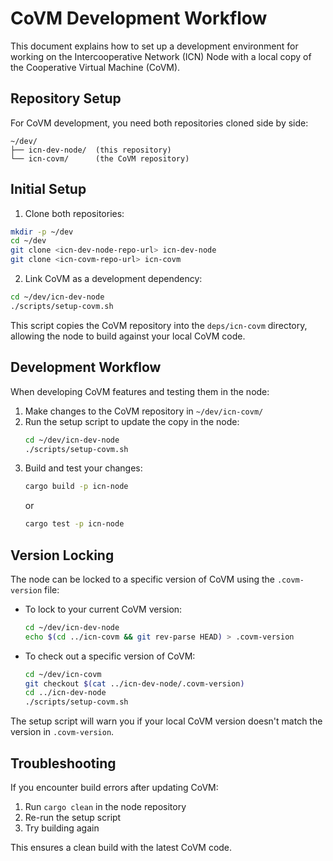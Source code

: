 # CoVM Development Workflow

This document explains how to set up a development environment for working on the Intercooperative Network (ICN) Node with a local copy of the Cooperative Virtual Machine (CoVM).

## Repository Setup

For CoVM development, you need both repositories cloned side by side:

```
~/dev/
├── icn-dev-node/  (this repository)
└── icn-covm/      (the CoVM repository)
```

## Initial Setup

1. Clone both repositories:

```bash
mkdir -p ~/dev
cd ~/dev
git clone <icn-dev-node-repo-url> icn-dev-node
git clone <icn-covm-repo-url> icn-covm
```

2. Link CoVM as a development dependency:

```bash
cd ~/dev/icn-dev-node
./scripts/setup-covm.sh
```

This script copies the CoVM repository into the `deps/icn-covm` directory, allowing the node to build against your local CoVM code.

## Development Workflow

When developing CoVM features and testing them in the node:

1. Make changes to the CoVM repository in `~/dev/icn-covm/`
2. Run the setup script to update the copy in the node:
   ```bash
   cd ~/dev/icn-dev-node
   ./scripts/setup-covm.sh
   ```
3. Build and test your changes:
   ```bash
   cargo build -p icn-node
   ```
   or
   ```bash
   cargo test -p icn-node
   ```

## Version Locking

The node can be locked to a specific version of CoVM using the `.covm-version` file:

- To lock to your current CoVM version:
  ```bash
  cd ~/dev/icn-dev-node
  echo $(cd ../icn-covm && git rev-parse HEAD) > .covm-version
  ```

- To check out a specific version of CoVM:
  ```bash
  cd ~/dev/icn-covm
  git checkout $(cat ../icn-dev-node/.covm-version)
  cd ../icn-dev-node
  ./scripts/setup-covm.sh
  ```

The setup script will warn you if your local CoVM version doesn't match the version in `.covm-version`.

## Troubleshooting

If you encounter build errors after updating CoVM:

1. Run `cargo clean` in the node repository
2. Re-run the setup script
3. Try building again

This ensures a clean build with the latest CoVM code. 